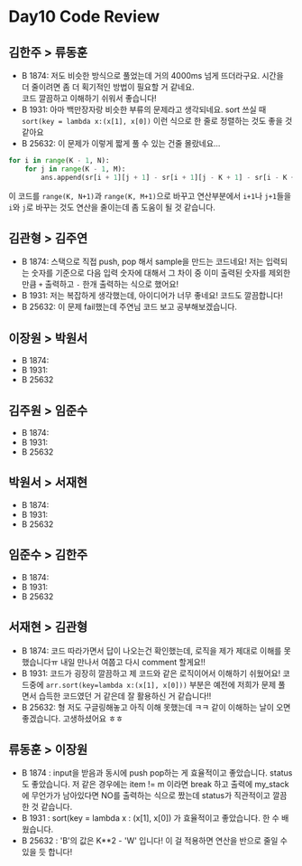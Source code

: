 # Day10 Code Review

## 김한주 > 류동훈

- B 1874: 저도 비슷한 방식으로 풀었는데 거의 4000ms 넘게 뜨더라구요. 시간을 더 줄이려면 좀 더 획기적인 방법이 필요할 거 같네요.  
코드 깔끔하고 이해하기 쉬워서 좋습니다!
- B 1931: 아마 백만장자랑 비슷한 부류의 문제라고 생각되네요. sort 쓰실 때 `sort(key = lambda x:(x[1], x[0])` 이런 식으로 한 줄로 정렬하는 것도 좋을 것 같아요
- B 25632: 이 문제가 이렇게 짧게 풀 수 있는 건줄 몰랐네요...  
```python
for i in range(K - 1, N):
    for j in range(K - 1, M):
        ans.append(sr[i + 1][j + 1] - sr[i + 1][j - K + 1] - sr[i - K + 1][j + 1] + sr[i - K + 1][j - K + 1])
```
이 코드를 `range(K, N+1)`과 `range(K, M+1)`으로 바꾸고 연산부분에서 `i+1`나 `j+1`들을 `i`와 `j`로 바꾸는 것도 연산을 줄이는데 좀 도움이 될 것 같습니다.

## 김관형 > 김주연

- B 1874: 스택으로 직접 push, pop 해서 sample을 만드는 코드네요!
저는 입력되는 숫자를 기준으로 다음 입력 숫자에 대해서 그 차이 중 이미 출력된 숫자를 제외한 만큼 `+` 출력하고 `-` 한개 출력하는 식으로 했어요!
- B 1931: 저는 복잡하게 생각했는데, 아이디어가 너무 좋네요! 코드도 깔끔합니다!
- B 25632: 이 문제 fail했는데 주연님 코드 보고 공부해보겠습니다.

## 이장원 > 박원서

- B 1874:
- B 1931:
- B 25632

## 김주원 > 임준수

- B 1874:
- B 1931:
- B 25632

## 박원서 > 서재현

- B 1874:
- B 1931:
- B 25632

## 임준수 > 김한주

- B 1874:
- B 1931:
- B 25632

## 서재현 > 김관형

- B 1874: 코드 따라가면서 답이 나오는건 확인했는데, 로직을 제가 제대로 이해를 못했습니다ㅠ 내일 만나서 여쭙고 다시 comment 할게요!!
- B 1931: 코드가 굉장히 깔끔하고 제 코드와 같은 로직이어서 이해하기 쉬웠어요! 코드중에  `arr.sort(key=lambda x:(x[1], x[0]))` 부분은 예전에 저희가 문제 풀면서 습득한 코드였던 거 같은데 잘 활용하신 거 같습니다!!
- B 25632: 형 저도 구글링해놓고 아직 이해 못했는데 ㅋㅋ 같이 이해하는 날이 오면 좋겠습니다. 고생하셨어요 ㅎㅎ

## 류동훈 > 이장원

- B 1874 : input을 받음과 동시에 push pop하는 게 효율적이고 좋았습니다. status도 좋았습니다. 저 같은 경우에는 item != m 이라면 break 하고 출력에 my_stack에 무언가가 남아있다면 NO를 출력하는 식으로 짰는데 status가 직관적이고 깔끔한 것 같습니다.
- B 1931 : sort(key = lambda x : (x[1], x[0]) 가 효율적이고 좋았습니다. 한 수 배웠습니다. 
- B 25632 : 'B'의 값은 K**2 - 'W' 입니다! 이 걸 적용하면 연산을 반으로 줄일 수 있을 듯 합니다!

